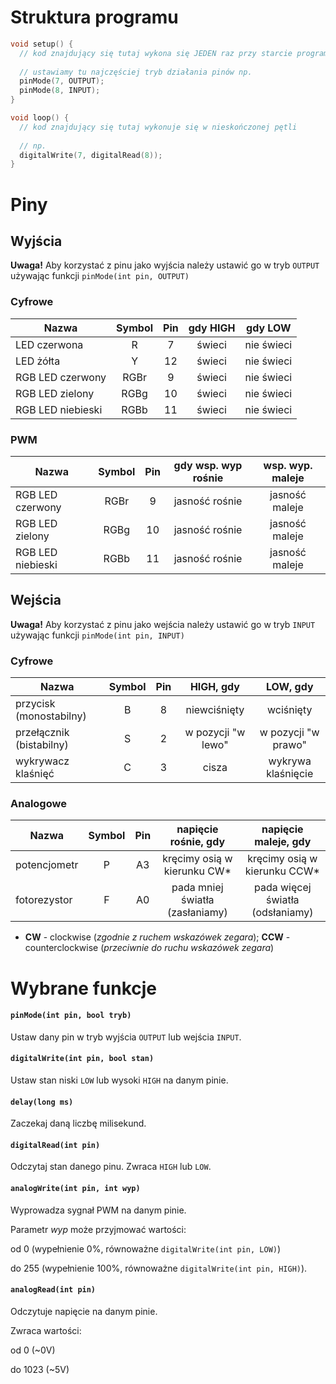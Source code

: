 # Struktura programu
```c++
void setup() {
  // kod znajdujący się tutaj wykona się JEDEN raz przy starcie programu
  
  // ustawiamy tu najczęściej tryb działania pinów np.
  pinMode(7, OUTPUT);
  pinMode(8, INPUT);
}

void loop() {
  // kod znajdujący się tutaj wykonuje się w nieskończonej pętli
  
  // np.
  digitalWrite(7, digitalRead(8));
}
```

# Piny

## Wyjścia

**Uwaga!** Aby korzystać z pinu jako wyjścia należy ustawić go w tryb `OUTPUT` używając funkcji 
`pinMode(int pin, OUTPUT)`

### Cyfrowe
| Nazwa                 | Symbol    | Pin   | gdy HIGH      | gdy LOW       |
| --------------------- | :-------: | :---: | :-----------: | :-----------: |
| LED czerwona          | R         | 7     | świeci        | nie świeci    |
| LED żółta             | Y         | 12    | świeci        | nie świeci    |
| RGB LED czerwony      | RGBr      | 9     | świeci        | nie świeci    |
| RGB LED zielony       | RGBg      | 10    | świeci        | nie świeci    |
| RGB LED niebieski     | RGBb      | 11    | świeci        | nie świeci    |

### PWM
| Nazwa                 | Symbol    | Pin   | gdy wsp. wyp rośnie           | wsp. wyp. maleje  |
| --------------------- | :-------: | :---: | :-----------: | :-----------: |
| RGB LED czerwony      | RGBr      | 9     | jasność rośnie                | jasność maleje    |
| RGB LED zielony       | RGBg      | 10    | jasność rośnie                | jasność maleje    |
| RGB LED niebieski     | RGBb      | 11    | jasność rośnie                | jasność maleje    |

## Wejścia

**Uwaga!** Aby korzystać z pinu jako wejścia należy ustawić go w tryb `INPUT` używając funkcji 
`pinMode(int pin, INPUT)`

### Cyfrowe
| Nazwa                     | Symbol    | Pin   | HIGH, gdy             | LOW, gdy              |
| ------------------------- | :-------: | :---: | :-------------------: | :-------------------: |
| przycisk (monostabilny)   | B         | 8     | niewciśnięty          | wciśnięty             |
| przełącznik (bistabilny)  | S         | 2   | w pozycji "w lewo"    | w pozycji "w prawo"   |
| wykrywacz klaśnięć        | C         | 3     | cisza                 | wykrywa klaśnięcie    |

### Analogowe
| Nazwa          | Symbol    | Pin   | napięcie rośnie, gdy                  | napięcie maleje, gdy              |
| -------------- | :-------: | :---: | :-----------------------------------: | :-------------------------------: |
| potencjometr   | P         | A3    | kręcimy osią w kierunku CW*            | kręcimy osią w kierunku CCW*       |
| fotorezystor   | F         | A0    |     pada mniej światła (zasłaniamy)       | pada więcej światła (odsłaniamy)  |
* **CW** - clockwise (*zgodnie z ruchem wskazówek zegara*); **CCW** - counterclockwise (*przeciwnie do ruchu wskazówek zegara*)

# Wybrane funkcje
#### `pinMode(int pin, bool tryb)`
Ustaw dany pin w tryb wyjścia `OUTPUT` lub wejścia `INPUT`.
#### `digitalWrite(int pin, bool stan)`
Ustaw stan niski `LOW` lub wysoki `HIGH` na danym pinie.
#### `delay(long ms)`
Zaczekaj daną liczbę milisekund.
#### `digitalRead(int pin)`
Odczytaj stan danego pinu. Zwraca `HIGH` lub `LOW`.
#### `analogWrite(int pin, int wyp)`
Wyprowadza sygnał PWM na danym pinie.

Parametr *wyp* może przyjmować wartości:
 
od 0 (wypełnienie 0%, równoważne `digitalWrite(int pin, LOW)`)

do 255 (wypełnienie 100%, równoważne `digitalWrite(int pin, HIGH)`).
#### `analogRead(int pin)`
Odczytuje napięcie na danym pinie.

Zwraca wartości:

od 0 (~0V)

do 1023 (~5V)
